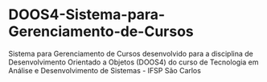 # DOOS4-Sistema-para-Gerenciamento-de-Cursos
Sistema para Gerenciamento de Cursos desenvolvido para a disciplina de Desenvolvimento Orientado a Objetos (DOOS4) do curso de Tecnologia em Análise e Desenvolvimento de Sistemas - IFSP São Carlos 
